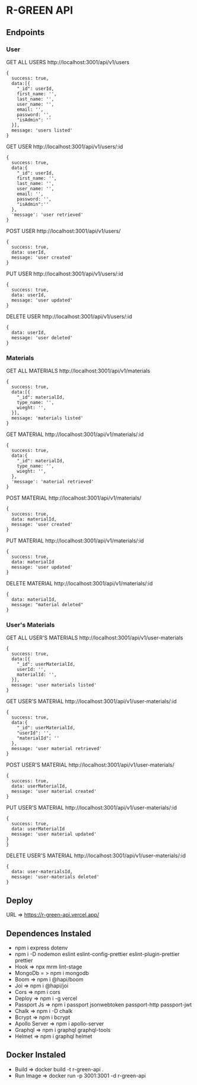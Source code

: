 # R-GREEN API

## Endpoints

### User

GET ALL USERS http://localhost:3001/api/v1/users

```
{
  success: true,
  data:[{
    "_id": userId,
    first_name: '',
    last_name: '',
    user_name: '',
    email: '',
    password: '',
    "isAdmin": ''
  }],
  message: 'users listed'
}
```

GET USER http://localhost:3001/api/v1/users/:id

```
{
  success: true,
  data:{
    "_id": userId,
    first_name: '',
    last_name: '',
    user_name: '',
    email: '',
    password: '',
    "isAdmin":''
  },
  'message': 'user retrieved'
}
```

POST USER http://localhost:3001/api/v1/users/

```
{
  success: true,
  data: userId,
  message: 'user created'
}
```

PUT USER http://localhost:3001/api/v1/users/:id

```
{
  success: true,
  data: userId,
  message: 'user updated'
}
```

DELETE USER http://localhost:3001/api/v1/users/:id

```
{
  data: userId,
  message: 'user deleted'
}
```

### Materials

GET ALL MATERIALS http://localhost:3001/api/v1/materials

```
{
  success: true,
  data:[{
    "_id": materialId,
    type_name: '',
    wieght: '',
  }],
  message: 'materials listed'
}
```

GET MATERIAL http://localhost:3001/api/v1/materials/:id

```
{
  success: true,
  data:{
    "_id": materialId,
    type_name: '',
    wieght: '',
  },
  'message': 'material retrieved'
}
```

POST MATERIAL http://localhost:3001/api/v1/materials/

```
{
  success: true,
  data: materialId,
  message: 'user created'
}
```

PUT MATERIAL http://localhost:3001/api/v1/materials/:id

```
{
  success: true,
  data: materialId
  message: 'user updated'
}
```

DELETE MATERIAL http://localhost:3001/api/v1/materials/:id

```
{
  data: materialId,
  message: "material deleted"
}
```

### User's Materials

GET ALL USER'S MATERIALS http://localhost:3001/api/v1/user-materials

```
{
  success: true,
  data:[{
    "_id": userMaterialId,
    userId: '',
    materialId: '',
  }],
  message: 'user materials listed'
}
```

GET USER'S MATERIAL http://localhost:3001/api/v1/user-materials/:id

```
{
  success: true,
  data:{
    "_id": userMaterialId,
    "userId": '',
    "materialId": ''
  },
  message: 'user material retrieved'
}
```

POST USER'S MATERIAL http://localhost:3001/api/v1/user-materials/

```
{
  success: true,
  data: userMaterialId,
  message: 'user material created'
}
```

PUT USER'S MATERIAL http://localhost:3001/api/v1/user-materials/:id

```
{
  success: true,
  data: userMaterialId
  message: 'user material updated'
}
}
```

DELETE USER'S MATERIAL http://localhost:3001/api/v1/user-materials/:id

```
{
  data: user-materialsId,
  message: 'user-materials deleted'
}
```

## Deploy

URL => https://r-green-api.vercel.app/

## Dependences Instaled

- npm i express dotenv
- npm i -D nodemon eslint eslint-config-prettier eslint-plugin-prettier prettier
- Hook => npx mrm lint-stage
- MongoDb = > npm i mongodb
- Boom => npm i @hapi/boom
- Joi => npm i @hapi/joi
- Cors => npm i cors
- Deploy => npm i -g vercel
- Passport Js => npm i passport jsonwebtoken passport-http passport-jwt
- Chalk => npm i -D chalk
- Bcrypt => npm i bcrypt
- Apollo Server => npm i apollo-server
- Graphql => npm i graphql graphql-tools
- Helmet => npm i graphql helmet

## Docker Instaled
- Build => docker build -t r-green-api .
- Run Image => docker run -p 3001:3001 -d r-green-api
